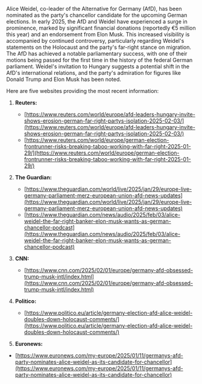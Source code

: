 Alice Weidel, co-leader of the Alternative for Germany (AfD), has been nominated as the party's chancellor candidate for the upcoming German elections.  In early 2025, the AfD and Weidel have experienced a surge in prominence, marked by significant financial donations (reportedly €5 million this year) and an endorsement from Elon Musk.  This increased visibility is accompanied by continued controversy, particularly regarding Weidel's statements on the Holocaust and the party's far-right stance on migration.  The AfD has achieved a notable parliamentary success, with one of their motions being passed for the first time in the history of the federal German parliament.  Weidel's invitation to Hungary suggests a potential shift in the AfD's international relations, and the party's admiration for figures like Donald Trump and Elon Musk has been noted.

Here are five websites providing the most recent information:

1.  **Reuters:**
    *   [https://www.reuters.com/world/europe/afd-leaders-hungary-invite-shows-erosion-german-far-right-partys-isolation-2025-02-03/](https://www.reuters.com/world/europe/afd-leaders-hungary-invite-shows-erosion-german-far-right-partys-isolation-2025-02-03/)
    *   [https://www.reuters.com/world/europe/german-election-frontrunner-risks-breaking-taboo-working-with-far-right-2025-01-29/](https://www.reuters.com/world/europe/german-election-frontrunner-risks-breaking-taboo-working-with-far-right-2025-01-29/)

2.  **The Guardian:**
    *    [https://www.theguardian.com/world/live/2025/jan/29/europe-live-germany-parliament-merz-european-union-afd-news-updates](https://www.theguardian.com/world/live/2025/jan/29/europe-live-germany-parliament-merz-european-union-afd-news-updates)
    *   [https://www.theguardian.com/news/audio/2025/feb/03/alice-weidel-the-far-right-banker-elon-musk-wants-as-german-chancellor-podcast](https://www.theguardian.com/news/audio/2025/feb/03/alice-weidel-the-far-right-banker-elon-musk-wants-as-german-chancellor-podcast)

3.  **CNN:**
    *   [https://www.cnn.com/2025/02/01/europe/germany-afd-obsessed-trump-musk-intl/index.html](https://www.cnn.com/2025/02/01/europe/germany-afd-obsessed-trump-musk-intl/index.html)

4.  **Politico:**
    *   [https://www.politico.eu/article/germany-election-afd-alice-weidel-doubles-down-holocaust-comments/](https://www.politico.eu/article/germany-election-afd-alice-weidel-doubles-down-holocaust-comments/)

5. **Euronews:**
* [https://www.euronews.com/my-europe/2025/01/11/germanys-afd-party-nominates-alice-weidel-as-its-candidate-for-chancellor](https://www.euronews.com/my-europe/2025/01/11/germanys-afd-party-nominates-alice-weidel-as-its-candidate-for-chancellor)